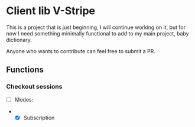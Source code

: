 # Client lib V-Stripe

This is a project that is just beginning, I will continue working on it, but for now I need something minimally functional to add to my main project, baby dictionary.

Anyone who wants to contribute can feel free to submit a PR.


## Functions

### Checkout sessions
- [ ] Modes:
- - [X] Subscription
